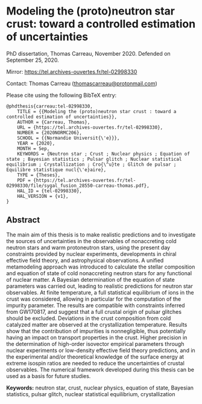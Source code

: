 Modeling the (proto)neutron star crust: toward a controlled estimation of uncertainties
=======================================================================================

PhD dissertation, Thomas Carreau, November 2020. 
Defended on September 25, 2020.

Mirror: https://tel.archives-ouvertes.fr/tel-02998330

Contact: Thomas Carreau (thomascarreau@protonmail.com)

Please cite using the following BibTeX entry:

    @phdthesis{carreau:tel-02998330,
        TITLE = {{Modeling the (proto)neutron star crust : toward a controlled estimation of uncertainties}},
        AUTHOR = {Carreau, Thomas},
        URL = {https://tel.archives-ouvertes.fr/tel-02998330},
        NUMBER = {2020NORMC206},
        SCHOOL = {{Normandie Universit{\'e}}},
        YEAR = {2020},
        MONTH = Sep,
        KEYWORDS = {Neutron star ; Crust ; Nuclear physics ; Equation of state ; Bayesian statistics ; Pulsar glitch ; Nuclear statistical equilibrium ; Crystallization ; Cro{\^u}te ; Glitch de pulsar ; Equilibre statistique nucl{\'e}aire},
        TYPE = {Theses},
        PDF = {https://tel.archives-ouvertes.fr/tel-02998330/file/sygal_fusion_28550-carreau-thomas.pdf},
        HAL_ID = {tel-02998330},
        HAL_VERSION = {v1},
    }

Abstract
--------

The main aim of this thesis is to make realistic predictions and to
investigate the sources of uncertainties in the observables of nonaccreting
cold neutron stars and warm protoneutron stars, using the present day 
constraints provided by nuclear experiments, developments in chiral 
effective field theory, and astrophysical observations.
A unified metamodeling approach was introduced to calculate the stellar 
composition and equation of state of cold nonaccreting neutron stars for any 
functional of nuclear matter.
A Bayesian determination of the equation of state parameters was carried out,
leading to realistic predictions for neutron star observables.
At finite temperature, a full statistical equilibrium of ions in the crust was 
considered, allowing in particular for the computation of the impurity 
parameter.
The results are compatible with constraints inferred from GW170817, and
suggest that a full crustal origin of pulsar glitches should be excluded. 
Deviations in the crust composition from cold catalyzed matter are 
observed at the crystallization temperature. 
Results show that the contribution of impurities is nonnegligible, 
thus potentially having an impact on transport properties in the crust.
Higher precision in the determination of high-order isovector
empirical parameters through nuclear experiments or low-density effective field 
theory predictions, and in the experimental and/or theoretical knowledge of the 
surface energy at extreme isospin ratios are needed to reduce the uncertainties 
of crustal observables. 
The numerical framework developed during this thesis can be used as a basis for 
future studies.

**Keywords:** neutron star, crust, nuclear physics, equation of state, Bayesian 
statistics, pulsar glitch, nuclear statistical equilibrium, crystallization 
